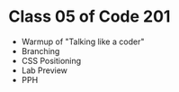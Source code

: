 # Class 05 of Code 201

- Warmup of "Talking like a coder"
- Branching
- CSS Positioning
- Lab Preview
- PPH